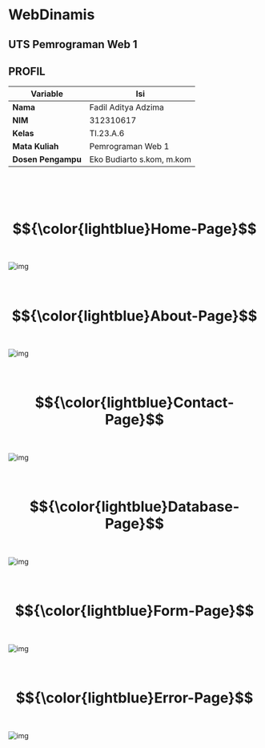 # WebDinamis
## UTS Pemrograman Web 1

## PROFIL
| Variable           |             Isi            |
| -------------------|----------------------------|
| **Nama**           |         Fadil Aditya Adzima    |
| **NIM**            |          312310617         |
| **Kelas**          |          TI.23.A.6         |
| **Mata Kuliah**    |      Pemrograman Web 1     |
| **Dosen Pengampu** | Eko Budiarto s.kom, m.kom  |

<br> <br> <br>



# $${\color{lightblue}Home-Page}$$
<br>

![img](doc/Home.png)
<br> <br> <br>

# $${\color{lightblue}About-Page}$$
<br>

![img](doc/About.png)
<br> <br> <br>

# $${\color{lightblue}Contact-Page}$$
<br>

![img](doc/Contact.png)
<br> <br> <br>

# $${\color{lightblue}Database-Page}$$
<br>

![img](doc/Database.png)
<br> <br> <br>

# $${\color{lightblue}Form-Page}$$
<br>

![img](doc/Form.png)
<br> <br> <br>

# $${\color{lightblue}Error-Page}$$
<br>

![img](doc/Error.png)


































